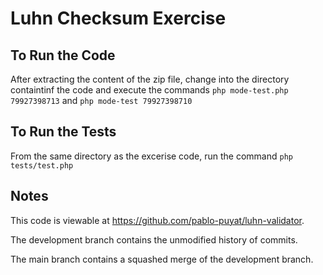 # Luhn Checksum Exercise

## To Run the Code

After extracting the content of the zip file, change into the directory containtinf the code and execute the commands `php mode-test.php 79927398713` and `php mode-test 79927398710` 

## To Run the Tests

From the same directory as the excerise code, run the command `php tests/test.php`

## Notes

This code is viewable at https://github.com/pablo-puyat/luhn-validator. 

The development branch contains the unmodified history of commits.

The main branch contains a squashed merge of the development branch.